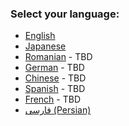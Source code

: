### Select your language:

- [English](https://github.com/ethereum/wiki/wiki/%5BEnglish%5D-Ethereum-TOC)
- [Japanese](https://github.com/kurihei/Ethereum-WhitePaper-JP/blob/master/%5BJapanese%5D-White-Paper.md)
- [Romanian](https://github.com/ethereum/wiki/wiki/%5BRomanian%5D-White-Paper) - TBD
- [German](https://github.com/ethereum/wiki/wiki/%5BGerman%5D-Ethereum-TOC) - TBD
- [Chinese](https://github.com/ethereum/wiki/wiki/%5BChinese%5D-Ethereum-TOC) - TBD
- [Spanish](https://github.com/ethereum/wiki/wiki/%5BSpanish%5D-Ethereum-TOC) - TBD
- [French](https://github.com/ethereum/wiki/wiki/%5BFrench%5D-Ethereum-TOC) - TBD
- [فارسی (Persian)](https://github.com/ethereum/wiki/wiki/%5BPersian%5D-Ethereum-TOC)